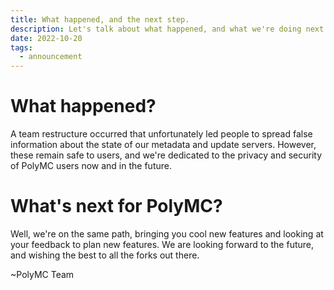 ```yaml
---
title: What happened, and the next step.
description: Let's talk about what happened, and what we're doing next.
date: 2022-10-20	
tags:
  - announcement
---
```

# What happened?
A team restructure occurred that unfortunately led people to spread false information about the state of our metadata 
and update servers. However, these remain safe to users, and we're dedicated to the privacy and security of PolyMC users now and in the future.

# What's next for PolyMC?

Well, we're on the same path, bringing you cool new features and looking at your feedback to plan new features.
We are looking forward to the future, and wishing the best to all the forks out there.

~PolyMC Team
